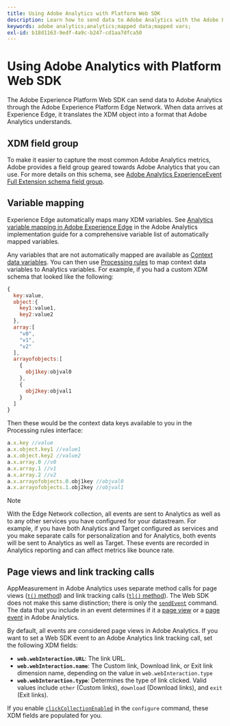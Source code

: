 ```yaml
---
title: Using Adobe Analytics with Platform Web SDK
description: Learn how to send data to Adobe Analytics with the Adobe Experience Platform Web SDK.
keywords: adobe analytics;analytics;mapped data;mapped vars;
exl-id: b18d1163-9edf-4a9c-b247-cd1aa7dfca50
---
```

# Using Adobe Analytics with Platform Web SDK

The Adobe Experience Platform Web SDK can send data to Adobe Analytics through the Adobe Experience Platform Edge Network. When data arrives at Experience Edge, it translates the XDM object into a format that Adobe Analytics understands.

## XDM field group

To make it easier to capture the most common Adobe Analytics metrics, Adobe provides a field group geared towards Adobe Analytics that you can use. For more details on this schema, see [Adobe Analytics ExperienceEvent Full Extension schema field group](/help/xdm/field-groups/event/analytics-full-extension.md).

## Variable mapping

Experience Edge automatically maps many XDM variables. See [Analytics variable mapping in Adobe Experience Edge](https://experienceleague.adobe.com/docs/analytics/implementation/aep-edge/variable-mapping.html) in the Adobe Analytics implementation guide for a comprehensive variable list of automatically mapped variables.

Any variables that are not automatically mapped are available as [Context data variables](https://experienceleague.adobe.com/docs/analytics/implementation/vars/page-vars/contextdata.html). You can then use [Processing rules](https://experienceleague.adobe.com/docs/analytics/admin/admin-tools/manage-report-suites/edit-report-suite/report-suite-general/c-processing-rules/c-processing-rules-configuration/processing-rules-about.html) to map context data variables to Analytics variables. For example, if you had a custom XDM schema that looked like the following:

```js
{
  key:value,
  object:{
    key1:value1,
    key2:value2
  },
  array:[
    "v0",
    "v1",
    "v2"
  ],
  arrayofobjects:[
    {
      obj1key:objval0
    },
    {
      obj2key:objval1
    }
  ]
}
```

Then these would be the context data keys available to you in the Processing rules interface:

```javascript
a.x.key //value
a.x.object.key1 //value1
a.x.object.key2 //value2
a.x.array.0 //v0
a.x.array.1 //v1
a.x.array.2 //v2
a.x.arrayofobjects.0.obj1key //objval0
a.x.arrayofobjects.1.obj2key //objval1
```

>[!NOTE]
>
>With the Edge Network collection, all events are sent to Analytics as well as to any other services you have configured for your datastream. For example, if you have both Analytics and Target configured as services and you make separate calls for personalization and for Analytics, both events will be sent to Analytics as well as Target. These events are recorded in Analytics reporting and can affect metrics like bounce rate.

## Page views and link tracking calls

AppMeasurement in Adobe Analytics uses separate method calls for page views ([`t()` method](https://experienceleague.adobe.com/docs/analytics/implementation/vars/functions/t-method.html)) and link tracking calls ([`tl()` method](https://experienceleague.adobe.com/docs/analytics/implementation/vars/functions/tl-method.html)). The Web SDK does not make this same distinction; there is only the [`sendEvent`](../commands/sendevent/overview.md) command. The data that you include in an event determines if it a [page view](https://experienceleague.adobe.com/docs/analytics/components/metrics/page-views.html) or a [page event](https://experienceleague.adobe.com/docs/analytics/components/metrics/page-events.html) in Adobe Analytics.

By default, all events are considered page views in Adobe Analytics. If you want to set a Web SDK event to an Adobe Analytics link tracking call, set the following XDM fields:

* **`web.webInteraction.URL`**: The link URL.
* **`web.webInteraction.name`**: The Custom link, Download link, or Exit link dimension name, depending on the value in `web.webInteraction.type`
* **`web.webInteraction.type`**: Determines the type of link clicked. Valid values include `other` (Custom links), `download` (Download links), and `exit` (Exit links).

If you enable [`clickCollectionEnabled`](../commands/configure/clickcollectionenabled.md) in the `configure` command, these XDM fields are populated for you.
